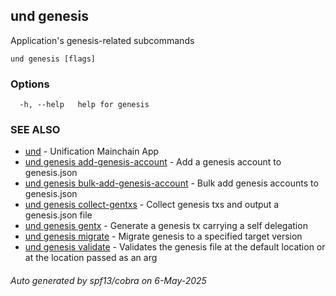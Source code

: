 ## und genesis

Application's genesis-related subcommands

```
und genesis [flags]
```

### Options

```
  -h, --help   help for genesis
```

### SEE ALSO

* [und](und.md)	 - Unification Mainchain App
* [und genesis add-genesis-account](und_genesis_add-genesis-account.md)	 - Add a genesis account to genesis.json
* [und genesis bulk-add-genesis-account](und_genesis_bulk-add-genesis-account.md)	 - Bulk add genesis accounts to genesis.json
* [und genesis collect-gentxs](und_genesis_collect-gentxs.md)	 - Collect genesis txs and output a genesis.json file
* [und genesis gentx](und_genesis_gentx.md)	 - Generate a genesis tx carrying a self delegation
* [und genesis migrate](und_genesis_migrate.md)	 - Migrate genesis to a specified target version
* [und genesis validate](und_genesis_validate.md)	 - Validates the genesis file at the default location or at the location passed as an arg

###### Auto generated by spf13/cobra on 6-May-2025
